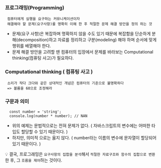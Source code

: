 ### 프로그래밍(Programming)
```
 컴퓨터에게 실행을 요구하는 커뮤니케이션이자
 해결해야 할 문제(요구사항)를 명확히 이해 한 후 적절한 문제 해결 방안을 정의 하는 것
```
- 문제(요구 사항)은 복잡하며 명확하지 않을 수도 있기 때문에 복잡함을 단순하게 분해(decomposition)하고 자료를 정리하고 구분(modeling) 해야 하며 순서에 맞게 행위를 배열해야 한다.
- 문제 해결 방안을 고려할 땐 컴퓨터의 입장에서 문제를 바라보는 Computational thinking(컴퓨팅 사고)가 필요하다.



### Computational thinking ( 컴퓨팅 사고 ) 
```
 소리가 작다 크다와 같은 상대적인 개념은 컴퓨터의 기준으로 불명확하다
 => 볼륨을 60으로 조정해라
```



### 구문과 의미
```
  const number = 'string';
  console.log(number * number); // NAN
```
 - 위의 예제는 문법적으로는 전혀 문제가 없다. ( 자바스크립트의 변수에는 어떠한 타입도 할당할 수 있기 때문이다. )
 - 하지만, 의미적 으로는 옳지 않다. (  number라는 이름의 변수에 문자열이 할당되어 있기 때문이다. )

💡 결국, 프로그래밍은 `요구사항의 집합을 분석`해서 `적절한 자료구조와 함수의 집합으로 변환`한 후, 그 `흐름을 제어`하는 것이다.
